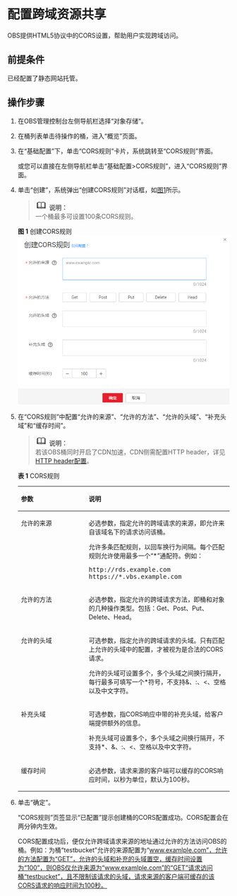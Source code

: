 # 配置跨域资源共享<a name="zh-cn_topic_0066036542"></a>

OBS提供HTML5协议中的CORS设置，帮助用户实现跨域访问。

## 前提条件<a name="section48948668114148"></a>

已经配置了静态网站托管。

## 操作步骤<a name="section54298028"></a>

1.  在OBS管理控制台左侧导航栏选择“对象存储“。
2.  在桶列表单击待操作的桶，进入“概览”页面。
3.  在“基础配置”下，单击“CORS规则”卡片，系统跳转至“CORS规则”界面。

    或您可以直接在左侧导航栏单击“基础配置\>CORS规则”，进入“CORS规则”界面。

4.  单击“创建”，系统弹出“创建CORS规则”对话框，如[图1](#fig2425430173411)所示。

    >![](public_sys-resources/icon-note.gif) **说明：**   
    >一个桶最多可设置100条CORS规则。  

    **图 1**  创建CORS规则<a name="fig2425430173411"></a>  
    ![](figures/创建CORS规则.png "创建CORS规则")

5.  在“CORS规则”中配置“允许的来源”、“允许的方法”、“允许的头域”、“补充头域”和“缓存时间”。

    >![](public_sys-resources/icon-note.gif) **说明：**   
    >若该OBS桶同时开启了CDN加速，CDN侧需配置HTTP header，详见[HTTP header配置](https://support.huaweicloud.com/usermanual-cdn/cdn_01_0021.html)。  

    **表 1**  CORS规则

    <a name="obs_console_0010_mmccppss_tab01"></a>
    <table><thead align="left"><tr id="row14261328"><th class="cellrowborder" valign="top" width="32%" id="mcps1.2.3.1.1"><p id="p14316908"><a name="p14316908"></a><a name="p14316908"></a>参数</p>
    </th>
    <th class="cellrowborder" valign="top" width="68%" id="mcps1.2.3.1.2"><p id="p18818860"><a name="p18818860"></a><a name="p18818860"></a>说明</p>
    </th>
    </tr>
    </thead>
    <tbody><tr id="row47932664"><td class="cellrowborder" valign="top" width="32%" headers="mcps1.2.3.1.1 "><p id="p57340601"><a name="p57340601"></a><a name="p57340601"></a>允许的来源</p>
    </td>
    <td class="cellrowborder" valign="top" width="68%" headers="mcps1.2.3.1.2 "><p id="p14077143"><a name="p14077143"></a><a name="p14077143"></a>必选参数，指定允许的跨域请求的来源，即允许来自该域名下的请求访问该桶。</p>
    <p id="p59585428"><a name="p59585428"></a><a name="p59585428"></a>允许多条匹配规则，以回车换行为间隔。每个匹配规则允许使用最多一个“*”通配符。例如：</p>
    <pre class="screen" id="screen5755676013302"><a name="screen5755676013302"></a><a name="screen5755676013302"></a>http://rds.example.com
    https://*.vbs.example.com</pre>
    </td>
    </tr>
    <tr id="row18342472"><td class="cellrowborder" valign="top" width="32%" headers="mcps1.2.3.1.1 "><p id="p9345259"><a name="p9345259"></a><a name="p9345259"></a>允许的方法</p>
    </td>
    <td class="cellrowborder" valign="top" width="68%" headers="mcps1.2.3.1.2 "><p id="p18768523"><a name="p18768523"></a><a name="p18768523"></a>必选参数，指定允许的跨域请求方法，即桶和对象的几种操作类型。包括：Get、Post、Put、Delete、Head。</p>
    </td>
    </tr>
    <tr id="row34698981"><td class="cellrowborder" valign="top" width="32%" headers="mcps1.2.3.1.1 "><p id="p59154058"><a name="p59154058"></a><a name="p59154058"></a>允许的头域</p>
    </td>
    <td class="cellrowborder" valign="top" width="68%" headers="mcps1.2.3.1.2 "><p id="p2773754710645"><a name="p2773754710645"></a><a name="p2773754710645"></a>可选参数，指定允许的跨域请求的头域。只有匹配上允许的头域中的配置，才被视为是合法的CORS请求。</p>
    <p id="p5132822810315"><a name="p5132822810315"></a><a name="p5132822810315"></a>允许的头域可设置多个，多个头域之间换行隔开，每行最多可填写一个*符号，不支持&amp;、:、&lt;、空格以及中文字符。</p>
    </td>
    </tr>
    <tr id="row19218446"><td class="cellrowborder" valign="top" width="32%" headers="mcps1.2.3.1.1 "><p id="p13190333"><a name="p13190333"></a><a name="p13190333"></a>补充头域</p>
    </td>
    <td class="cellrowborder" valign="top" width="68%" headers="mcps1.2.3.1.2 "><p id="p309847910721"><a name="p309847910721"></a><a name="p309847910721"></a>可选参数，指CORS响应中带的补充头域，给客户端提供额外的信息。</p>
    <p id="p162724431079"><a name="p162724431079"></a><a name="p162724431079"></a>补充头域可设置多个，多个头域之间换行隔开，不支持*、&amp;、:、&lt;、空格以及中文字符。</p>
    </td>
    </tr>
    <tr id="row38454973"><td class="cellrowborder" valign="top" width="32%" headers="mcps1.2.3.1.1 "><p id="p27845085"><a name="p27845085"></a><a name="p27845085"></a>缓存时间</p>
    </td>
    <td class="cellrowborder" valign="top" width="68%" headers="mcps1.2.3.1.2 "><p id="p40859422"><a name="p40859422"></a><a name="p40859422"></a>必选参数，请求来源的客户端可以缓存的CORS响应时间，以秒为单位，默认为100秒。</p>
    </td>
    </tr>
    </tbody>
    </table>

6.  单击“确定”。

    “CORS规则”页签显示“已配置”提示创建桶的CORS配置成功。CORS配置会在两分钟内生效。

    CORS配置成功后，便仅允许跨域请求来源的地址通过允许的方法访问OBS的桶。例如：为桶“testbucket”允许的来源配置为“www.examlple.com”，允许的方法配置为“GET”，允许的头域和补充的头域置空，缓存时间设置为“100”，则OBS仅允许来源为“www.examlple.com”的“GET”请求访问桶“testbucket”，且不限制该请求的头域，请求来源的客户端可缓存的该CORS请求的响应时间为100秒。


